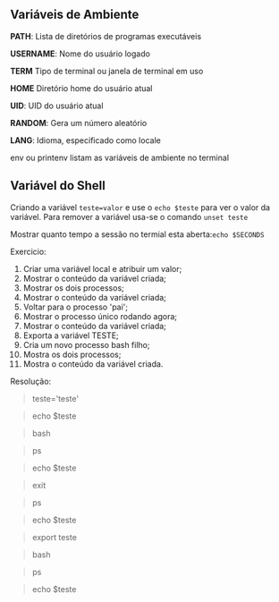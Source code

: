 ## Variáveis de Ambiente

**PATH**: Lista de diretórios de programas executáveis

**USERNAME**: Nome do usuário logado

**TERM** Tipo de terminal ou janela de terminal em uso 

**HOME** Diretório home do usuário atual

**UID**: UID do usuário atual

**RANDOM**: Gera um número aleatório

**LANG**: Idioma, especificado como locale

env ou printenv listam as variáveis de ambiente no terminal

## Variável do Shell

Criando a variável `teste=valor` e use o `echo $teste` para ver o valor da variável. Para remover a variável usa-se o comando `unset teste`

Mostrar quanto tempo a sessão no termial esta aberta:`echo $SECONDS`

Exercicio:

01. Criar uma variável local e atribuir um valor;
02. Mostrar o conteúdo da variável criada;
03. Mostrar os dois processos;
04. Mostrar o conteúdo da variável criada;
05. Voltar para o processo 'pai';
06. Mostrar o processo único rodando agora;
07. Mostrar o conteúdo da variável criada;
08. Exporta a variável TESTE;
09. Cria um novo processo bash filho;
10. Mostra os dois processos;
11. Mostra o conteúdo da variável criada.

Resolução:

> teste='teste'

> echo $teste

> bash

> ps

> echo $teste

> exit

> ps

> echo $teste

> export teste

> bash

> ps

> echo $teste

